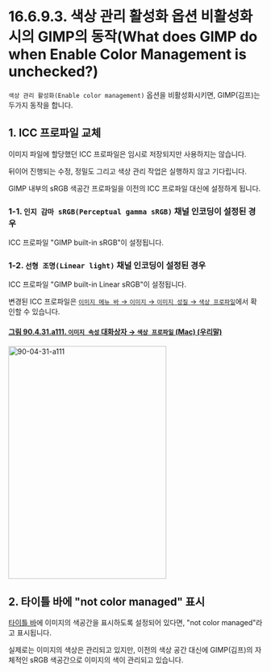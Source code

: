 # 16.6.9.3. 색상 관리 활성화 옵션 비활성화시의 GIMP의 동작(What does GIMP do when Enable Color Management is unchecked?)
`색상 관리 활성화(Enable color management)` 옵션을 비활성화시키면, GIMP(김프)는 두가지 동작을 합니다.

## 1. ICC 프로파일 교체
이미지 파일에 할당했던 ICC 프로파일은 임시로 저장되지만 사용하지는 않습니다.

뒤이어 진행되는 수정, 정밀도 그리고 색상 관리 작업은 실행하지 않고 기다립니다.

GIMP 내부의 sRGB 색공간 프로파일을 이전의 ICC 프로파일 대신에 설정하게 됩니다.

### 1-1. `인지 감마 sRGB(Perceptual gamma sRGB)` 채널 인코딩이 설정된 경우
ICC 프로파일 "GIMP built-in sRGB"이 설정됩니다.

### 1-2. `선형 조명(Linear light)` 채널 인코딩이 설정된 경우
ICC 프로파일 "GIMP built-in Linear sRGB"이 설정됩니다.

변경된 ICC 프로파일은 [`이미지 메뉴 바` → `이미지` → `이미지 성질` → `색상 프로파일`](./16-06-34-image-properties.md)에서 확인할 수 있습니다.

<a id="90-04-31-a111"></a>

#### [그림 90.4.31.a111. `이미지 속성` 대화상자 → `색상 프로파일` (Mac) (우리말)](./90-04-0031-image_properties.md#90-04-31-a111)
<img width="313" height="461" alt="90-04-31-a111" src="https://github.com/user-attachments/assets/289d687c-7b6c-482c-a66c-70df766f892a" />

## 2. 타이틀 바에 "not color managed" 표시
[타이틀 바](./19-glossaryx-title_bar.md)에 이미지의 색공간을 표시하도록 설정되어 있다면, "not color managed"라고 표시됩니다.

실제로는 이미지의 색상은 관리되고 있지만, 이전의 색상 공간 대신에 GIMP(김프)의 자체적인 sRGB 색공간으로 이미지의 색이 관리되고 있습니다.